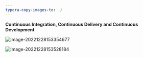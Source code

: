 ```yaml
---
typora-copy-images-to: ./
---
```


**Continuous Integration, Continuous Delivery and Continuous Development**





![image-20221228153354677](C:\Users\kumar\AppData\Roaming\Typora\typora-user-images\image-20221228153354677.png)







![image-20221228153528184](C:\Users\kumar\AppData\Roaming\Typora\typora-user-images\image-20221228153528184.png)



